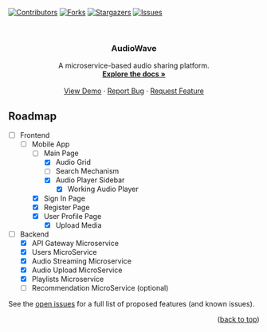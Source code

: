 <a name="readme-top"></a>

[![Contributors][contributors-shield]][contributors-url]
[![Forks][forks-shield]][forks-url]
[![Stargazers][stars-shield]][stars-url]
[![Issues][issues-shield]][issues-url]


<br />
<div align="center">
  <a href="https://github.com/WardZid/AudioWave">
  </a>
  <h3 align="center">AudioWave</h3>
  <p align="center">
    A microservice-based audio sharing platform.
    <br />
    <a href="https://github.com/WardZid/AudioWave"><strong>Explore the docs »</strong></a>
    <br />
    <br />
    <a href="https://github.com/WardZid/AudioWave">View Demo</a>
    ·
    <a href="https://github.com/WardZid/AudioWave/issues">Report Bug</a>
    ·
    <a href="https://github.com/WardZid/AudioWave/issues">Request Feature</a>
  </p>
</div>

<!--
### Built With


* [![React][React.js]][React-url]
* [![Bootstrap][Bootstrap.com]][Bootstrap-url]

<p align="right">(<a href="#readme-top">back to top</a>)</p>
-->

<!-- ROADMAP -->
## Roadmap

- [ ] Frontend
    - [ ] Mobile App
        - [ ] Main Page
            - [x] Audio Grid
            - [ ] Search Mechanism
            - [x] Audio Player Sidebar
              - [x] Working Audio Player
        - [x] Sign In Page
        - [x] Register Page 
        - [x] User Profile Page
            - [x] Upload Media
- [ ] Backend
    - [x] API Gateway Microservice
    - [x] Users MicroService
    - [x] Audio Streaming Microservice
    - [x] Audio Upload MicroService
    - [x] Playlists Microservice
    - [ ] Recommendation MicroService (optional)

See the [open issues](https://github.com/WardZid/AudioWave/issues) for a full list of proposed features (and known issues).

<p align="right">(<a href="#readme-top">back to top</a>)</p>




<!-- MARKDOWN LINKS & IMAGES -->
<!-- https://www.markdownguide.org/basic-syntax/#reference-style-links -->
[contributors-shield]: https://img.shields.io/github/contributors/WardZid/AudioWave.svg?style=for-the-badge
[contributors-url]: https://github.com/WardZid/AudioWave/graphs/contributors
[forks-shield]: https://img.shields.io/github/forks/WardZid/AudioWave.svg?style=for-the-badge
[forks-url]: https://github.com/WardZid/AudioWave/network/members
[stars-shield]: https://img.shields.io/github/stars/WardZid/AudioWave.svg?style=for-the-badge
[stars-url]: https://github.com/WardZid/AudioWave/stargazers
[issues-shield]: https://img.shields.io/github/issues/WardZid/AudioWave.svg?style=for-the-badge
[issues-url]: https://github.com/WardZid/AudioWave/issues
[React.js]: https://img.shields.io/badge/React-20232A?style=for-the-badge&logo=react&logoColor=61DAFB
[React-url]: https://reactjs.org/
[Bootstrap.com]: https://img.shields.io/badge/Bootstrap-563D7C?style=for-the-badge&logo=bootstrap&logoColor=white
[Bootstrap-url]: https://getbootstrap.com
